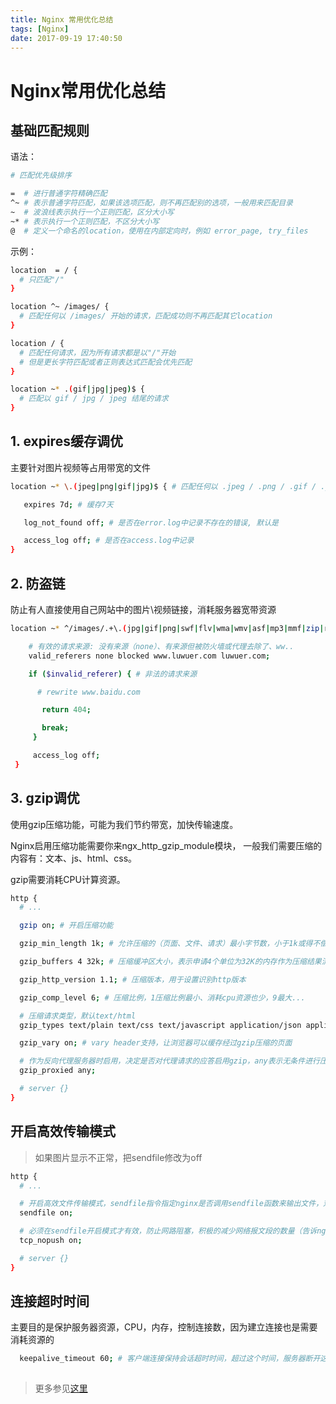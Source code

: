 ```yaml
---
title: Nginx 常用优化总结
tags: [Nginx]
date: 2017-09-19 17:40:50
---
```


# Nginx常用优化总结

## 基础匹配规则

语法：
```bash
# 匹配优先级排序

=  # 进行普通字符精确匹配
^~ # 表示普通字符匹配，如果该选项匹配，则不再匹配别的选项，一般用来匹配目录
~  # 波浪线表示执行一个正则匹配，区分大小写
~* # 表示执行一个正则匹配，不区分大小写
@  # 定义一个命名的location，使用在内部定向时，例如 error_page, try_files
```

示例：
```bash
location  = / { 
  # 只匹配"/"
}

location ^~ /images/ {
  # 匹配任何以 /images/ 开始的请求，匹配成功则不再匹配其它location
}

location / { 
  # 匹配任何请求，因为所有请求都是以"/"开始
  # 但是更长字符匹配或者正则表达式匹配会优先匹配
}

location ~* .(gif|jpg|jpeg)$ {
  # 匹配以 gif / jpg / jpeg 结尾的请求
}
```


## 1. expires缓存调优

主要针对图片视频等占用带宽的文件

```bash
location ~* \.(jpeg|png|gif|jpg)$ { # 匹配任何以 .jpeg / .png / .gif / .jpg 结尾的图片

   expires 7d; # 缓存7天

   log_not_found off; # 是否在error.log中记录不存在的错误, 默认是

   access_log off; # 是否在access.log中记录
}   
```


## 2. 防盗链

防止有人直接使用自己网站中的图片\视频链接，消耗服务器宽带资源

```bash
location ~* ^/images/.+\.(jpg|gif|png|swf|flv|wma|wmv|asf|mp3|mmf|zip|rar)$ {

    # 有效的请求来源: 没有来源（none）、有来源但被防火墙或代理去除了、ww..
    valid_referers none blocked www.luwuer.com luwuer.com; 

    if ($invalid_referer) { # 非法的请求来源

      # rewrite www.baidu.com

       return 404;

       break;
     }

     access_log off;
 }
```


## 3. gzip调优
使用gzip压缩功能，可能为我们节约带宽，加快传输速度。

Nginx启用压缩功能需要你来ngx_http_gzip_module模块， 一般我们需要压缩的内容有：文本、js、html、css。

gzip需要消耗CPU计算资源。

```bash
http {
  # ...

  gzip on; # 开启压缩功能

  gzip_min_length 1k; # 允许压缩的（页面、文件、请求）最小字节数，小于1k或得不偿失

  gzip_buffers 4 32k; # 压缩缓冲区大小，表示申请4个单位为32K的内存作为压缩结果流缓存

  gzip_http_version 1.1; # 压缩版本，用于设置识别http版本

  gzip_comp_level 6; # 压缩比例，1压缩比例最小、消耗cpu资源也少，9最大...

  # 压缩请求类型，默认text/html
  gzip_types text/plain text/css text/javascript application/json application/javascript application/x-javascript application/xml;

  gzip_vary on; # vary header支持，让浏览器可以缓存经过gzip压缩的页面

  # 作为反向代理服务器时启用，决定是否对代理请求的应答启用gzip，any表示无条件进行压缩，其他选项不做列举
  gzip_proxied any; 

  # server {}
}

```

## 开启高效传输模式

> 如果图片显示不正常，把sendfile修改为off

```bash
http {
  # ...

  # 开启高效文件传输模式，sendfile指令指定nginx是否调用sendfile函数来输出文件，对于普通应用设为 on，如果用来进行下载等应用磁盘IO重负载应用，可设置为off，以平衡磁盘与网络I/O处理速度，降低系统的负载
  sendfile on; 

  # 必须在sendfile开启模式才有效，防止网路阻塞，积极的减少网络报文段的数量（告诉nginx在一个数据包里发送所有头文件，而不一个接一个的发送）
  tcp_nopush on;

  # server {}
}
```

## 连接超时时间

主要目的是保护服务器资源，CPU，内存，控制连接数，因为建立连接也是需要消耗资源的

```bash
  keepalive_timeout 60; # 客户端连接保持会话超时时间，超过这个时间，服务器断开这个链接
  
```

> 更多参见[这里](https://blog.csdn.net/Kangshuo2471781030/article/details/79198716)
